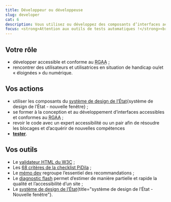 ```yaml
---
title: Développeur ou développeuse
slug: developer
cat: 6
description: Vous utilisez ou développez des composants d’interfaces accessibles et conformes au RGAA
focus: <strong>Attention aux outils de tests automatiques !</strong><br> Ils ne couvrent qu’une petite partie des tests RGAA et ne peuvent pas détecter les anomalies relevant de la pertinence ou du contexte.
---
```


## Votre rôle

* développer accessible et conforme au <abbr title="Référentiel général d’amélioration de l’accessibilité">RGAA</abbr> ;
* rencontrer des utilisateurs et utilisatrices en situation de handicap ou/et « éloignées » du numérique.

## Vos actions

* utiliser les composants du [système de design de l’État](https://gouvfr.atlassian.net/wiki/spaces/DB/pages/223019574/D+veloppeurs){système de design de l’État - nouvelle fenêtre} ;
* se former à la conception et au développement d’interfaces accessibles et conformes au <abbr title="Référentiel général d’amélioration de l’accessibilité">RGAA</abbr> ;
* revoir le code avec un expert accessibilité ou un pair afin de résoudre les blocages et d’acquérir de nouvelles compétences
* [**tester**](/outils/checklist-dev/). 

## Vos outils

* Le [validateur HTML du W3C](https://validator.w3.org/) ;
* Les [68 critères de la checklist PiDila](https://design.numerique.gouv.fr/outils/checklist-pidila/?reference=%5B%22RGAA%22%5D&profil=%5B%22D%C3%A9veloppement%22,%22Int%C3%A9gration%22%5D) ;
* Le [mémo dev](/outils/memo-dev) regroupe l’essentiel des recommandations ;
* Le [diagnostic flash](/outils/diagnostic-flash) permet d’estimer de manière partielle et rapide la qualité et l’accessibilité d’un site ;
* Le [système de design de l’État](https://www.systeme-de-design.gouv.fr/){title="système de design de l’État - Nouvelle fenêtre"}.
